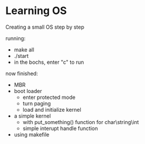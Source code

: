 # Learning OS
Creating a small OS step by step

running:
- make all
- ./start
- in the bochs, enter "c" to run 

now finished:
- MBR
- boot loader
    - enter protected mode
    - turn paging
    - load and initialize kernel
- a simple kernel
    - with put_something() function for char\string\int
    - simple interupt handle function
- using makefile